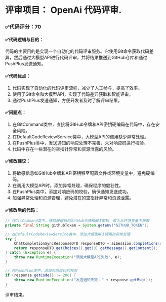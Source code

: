 # 评审项目： OpenAi 代码评审.
### ✅代码评分：70
#### ✅代码逻辑与目的：
代码的主要目的是实现一个自动化的代码评审服务。它使用Git命令获取代码差异，然后通过大模型API进行代码评审，并将结果推送到GitHub仓库和通过PushPlus发送通知。

#### ✅代码优点：
1. 代码实现了自动化的代码评审流程，减少了人工参与，提高了效率。
2. 使用了Git命令和大模型API，实现了代码差异获取和智能评审。
3. 通过PushPlus发送通知，方便开发者及时了解评审结果。

#### ✅问题点：
1. 在GitCommand类中，直接将GitHub令牌和API密钥硬编码在代码中，存在安全风险。
2. 在DefaultCodeReviewService类中，大模型API的调用缺少异常处理。
3. 在PushPlus类中，发送通知的响应处理不完善，未对响应码进行校验。
4. 代码中存在一些潜在的空指针异常和资源泄露的风险。

#### ✅修改建议：
1. 将敏感信息如GitHub令牌和API密钥移至配置文件或环境变量中，避免硬编码。
2. 在调用大模型API时，添加异常处理，确保程序的健壮性。
3. 在PushPlus类中，添加对响应码的校验，确保通知发送成功。
4. 加强异常处理和资源管理，避免潜在的空指针异常和资源泄露。

#### ✅修改后的代码：
```java
// 在GitCommand类中，移除硬编码的GitHub令牌和API密钥，改为从环境变量中获取
private final String githubToken = System.getenv("GITHUB_TOKEN");

// 在DefaultCodeReviewService类中，添加大模型API调用的异常处理
try {
    ChatCompletionSyncResponseDTO responseDTO = aiSession.completions(requestDTO);
    return responseDTO.getChoices().get(0).getMessage().getContent();
} catch (Exception e) {
    throw new RuntimeException("调用大模型API失败", e);
}

// 在PushPlus类中，添加对响应码的校验
if (response.getCode() != 200) {
    throw new RuntimeException("发送通知失败：" + response.getMsg());
}
```

评审结束。